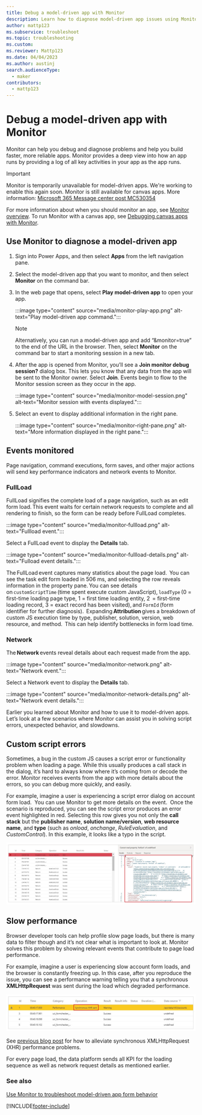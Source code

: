 ```yaml
---
title: Debug a model-driven app with Monitor
description: Learn how to diagnose model-driven app issues using Monitor
author: mattp123
ms.subservice: troubleshoot
ms.topic: troubleshooting
ms.custom: 
ms.reviewer: Mattp123
ms.date: 04/04/2023
ms.author: austinj
search.audienceType: 
  - maker
contributors:
  - mattp123
---
```

# Debug a model-driven app with Monitor

Monitor can help you debug and diagnose problems and help you build faster, more reliable apps. Monitor provides a deep view into how an app runs by providing a log of all key activities in your app as the app runs.

> [!IMPORTANT]
> Monitor is temporarily unavailable for model-driven apps. We're working to enable this again soon. Monitor is still available for canvas apps. More information: [Microsoft 365 Message center post MC530354](https://portal.office.com/adminportal/home?ref=MessageCenter/:/messages/MC530354)

For more information about when you should monitor an app, see [Monitor overview](monitor-overview.md). To run Monitor with a canvas app, see [Debugging canvas apps with Monitor](monitor-canvasapps.md).

## Use Monitor to diagnose a model-driven app

1. Sign into Power Apps, and then select **Apps** from the left navigation pane.
1. Select the model-driven app that you want to monitor, and then select **Monitor** on the command bar.
1. In the web page that opens, select **Play model-driven app** to open your app.

   :::image type="content" source="media/monitor-play-app.png" alt-text="Play model-driven app command.":::
   > [!NOTE]
   > Alternatively, you can run a model-driven app and add “&monitor=true” to the end of the URL in the browser. Then, select **Monitor** on the command bar to start a monitoring session in a new tab.

1. After the app is opened from Monitor, you’ll see a **Join monitor debug session?** dialog box. This lets you know that any data from the app will be sent to the Monitor owner. Select **Join**. Events begin to flow to the Monitor session screen as they occur in the app.

   :::image type="content" source="media/monitor-model-session.png" alt-text="Monitor session with events displayed.":::

1. Select an event to display additional information in the right pane. 

   :::image type="content" source="media/monitor-right-pane.png" alt-text="More information displayed in the right pane.":::

## Events monitored

Page navigation, command executions, form saves, and other major actions will send key performance indicators and network events to Monitor.

### FullLoad

FullLoad signifies the complete load of a page navigation, such as an edit form load. This event waits for certain network requests to complete and all rendering to finish, so the form can be ready before FullLoad completes.

   :::image type="content" source="media/monitor-fullload.png" alt-text="Fullload event.":::

Select a FullLoad event to display the **Details** tab.

   :::image type="content" source="media/monitor-fullload-details.png" alt-text="Fulload event details.":::

The FullLoad event captures many statistics about the page load.  You can see the task edit form loaded in 506 ms, and selecting the row reveals information in the property pane. You can see details on `customScriptTime` (time spent execute custom JavaScript), `loadType` (0 = first-time loading page type, 1 = first time loading entity, 2  = first-time loading record, 3 = exact record has been visited), and `FormId` (form identifier for further diagnosis).  Expanding **Attribution** gives a breakdown of custom JS execution time by type, publisher, solution, version, web resource, and method.  This can help identify bottlenecks in form load time.

### Network

The **Network** events reveal details about each request made from the app.

:::image type="content" source="media/monitor-network.png" alt-text="Network event.":::

Select a Network event to display the **Details** tab.

:::image type="content" source="media/monitor-network-details.png" alt-text="Network event details.":::

Earlier you learned about Monitor and how to use it to model-driven apps. Let’s look at a few scenarios where Monitor can assist you in solving script errors, unexpected behavior, and slowdowns.

## Custom script errors

Sometimes, a bug in the custom JS causes a script error or functionality
problem when loading a page. While this usually produces a call stack in the
dialog, it’s hard to always know where it’s coming from or decode the error.
Monitor receives events from the app with more details about the errors, so you can debug more quickly, and easily.

For example, imagine a user is experiencing a script error dialog on account form load.  You can use Monitor to get more details on the event.  Once the scenario is reproduced, you can see the script error produces an error event highlighted in red. Selecting this row gives you not only the **call stack** but
the **publisher name**, **solution name/version**, **web resource name**,
and **type** (such as *onload*, *onchange*, *RuleEvaluation*, and *CustomControl*). In this example, it looks like a typo in the script.

![Custom script error example.](media/monitor/custom-script-error.png "Custom script error example")

## Slow performance

Browser developer tools can help profile slow page loads, but there is many data to filter though and it’s not clear what is important to look at. Monitor solves this problem by showing relevant events that contribute to page load performance.

For example, imagine a user is experiencing slow account form loads, and the browser is
constantly freezing up. In this case, after you reproduce the issue, you can see a performance warning telling you that a synchronous **XMLHttpRequest** was sent during the load which degraded performance.

![Slow performance example.](media/monitor/slow-perf-example.png "Slow performance example")

See [previous blog post](https://powerapps.microsoft.com/blog/turbocharge-your-model-driven-apps-by-transitioning-away-from-synchronous-requests/) for how to alleviate synchronous XMLHttpRequest (XHR) performance problems.

For every page load, the data platform sends all KPI for the loading sequence as well as network request details as mentioned earlier.

### See also
[Use Monitor to troubleshoot model-driven app form behavior](model-driven-apps/monitor-form-checker.md)


[!INCLUDE[footer-include](../includes/footer-banner.md)]
